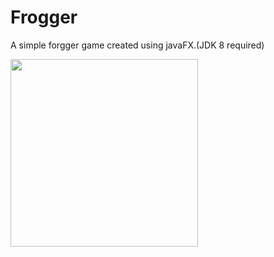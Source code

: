 # Frogger

A simple forgger game created using javaFX.(JDK 8 required)

<img src="https://github.com/razibsarkerleo/javafxfrogger/blob/c5be4f7c418b29bde09839612eb8fedf5e959eb3/screenshots/frogger.gif" width="300">
